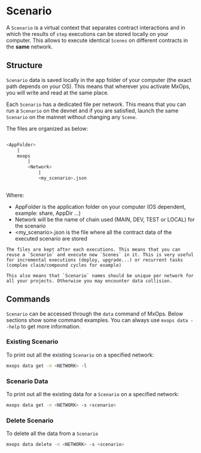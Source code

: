 # Scenario

A `Scenario` is a virtual context that separates contract interactions and in which the results of `step` executions can be stored locally on your computer. This allows to execute identical `Scenes` on different contracts in the **same** network.

## Structure

`Scenario` data is saved locally in the app folder of your computer (the exact path depends on your OS).
This means that wherever you activate MxOps, you will write and read at the same place.

Each `Scenario` has a dedicated file per network. This means that you can run a `Scenario` on the devnet and if you are
satisfied, launch the same `Scenario` on the mainnet without changing any `Scene`.

The files are organized as below:

```bash

<AppFolder>
    |
    mxops
        |
        <Network>
            |
            <my_scenario>.json
        
```

Where:

- AppFolder is the application folder on your computer (OS dependent, example: share, AppDir ...)
- Network will be the name of chain used (MAIN, DEV, TEST or LOCAL) for the scenario
- <my_scenario>.json is the file where all the contract data of the executed scenario are stored

```{note}
The files are kept after each executions. This means that you can reuse a `Scenario` and execute new `Scenes` in it. This is very useful for incremental executions (deploy, upgrade...) or recurrent tasks (complex claim/compound cycles for example)
```

```{warning}
This also means that `Scenario` names should be unique per network for all your projects. Otherwise you may encounter data collision.
```

## Commands

`Scenario` can be accessed through the `data` command of MxOps.
Below sections show some command examples. You can always use `mxops data --help` to get more information.

### Existing Scenario

To print out all the existing `Scenario` on a specified network:

```bash
mxops data get -n <NETWORK> -l
```

### Scenario Data

To print out all the existing data for a `Scenario` on a specified network:

```bash
mxops data get -n <NETWORK> -s <scenario>
```

### Delete Scenario

To delete all the data from a `Scenario`

```bash
mxops data delete -n <NETWORK> -s <scenario>
```
